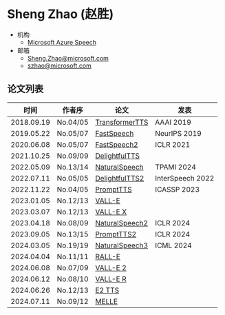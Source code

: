 # Sheng Zhao (赵胜)

- 机构
  - [Microsoft Azure Speech](../Institutions/CHN-ZJU_浙江大学.md)
- 邮箱
  - <Sheng.Zhao@microsoft.com>
  - <szhao@microsoft.com>

## 论文列表

| 时间 | 作者序 | 论文 | 发表 |
|:-:|:-:|---|---|
| 2018.09.19 | No.04/05 | [TransformerTTS](../Models/TTS2_Acoustic/2018.09.19_TransformerTTS.md) | AAAI 2019 |
| 2019.05.22 | No.05/07 | [FastSpeech](../Models/TTS2_Acoustic/2019.05.22_FastSpeech.md) | NeurIPS 2019
| 2020.06.08 | No.05/07 | [FastSpeech2](../Models/TTS2_Acoustic/2020.06.08_FastSpeech2.md) | ICLR 2021
| 2021.10.25 | No.09/09 | [DelightfulTTS](../Models/TTS2_Acoustic/2021.10.25_DelightfulTTS.md) | 
| 2022.05.09 | No.13/14 | [NaturalSpeech](../Models/E2E/2022.05.09_NaturalSpeech.md) | TPAMI 2024 |
| 2022.07.11 | No.05/05 | [DelightfulTTS2](../Models/TTS2_Acoustic/2022.07.11_DelightfulTTS2.md) | InterSpeech 2022 |
| 2022.11.22 | No.04/05 | [PromptTTS](../Models/Prompt/2022.11.22_PromptTTS.md) | ICASSP 2023
| 2023.01.05 | No.12/13 | [VALL-E](../Models/Speech_LLM/2023.01.05_VALL-E.md) |
| 2023.03.07 | No.12/13 | [VALL-E X](../Models/Speech_LLM/2023.03.07_VALL-E_X.md) |
| 2023.04.18 | No.08/09 | [NaturalSpeech2](../Models/Diffusion/2023.04.18_NaturalSpeech2.md) | ICLR 2024
| 2023.09.05 | No.13/15 | [PromptTTS2](../Models/Prompt/2023.09.05_PromptTTS2.md) | ICLR 2024
| 2024.03.05 | No.19/19 | [NaturalSpeech3](../Models/Diffusion/2024.03.05_NaturalSpeech3.md) | ICML 2024
| 2024.04.04 | No.11/11 | [RALL-E](../Models/Speech_LLM/2024.04.04_RALL-E.md) |
| 2024.06.08 | No.07/09 | [VALL-E 2](../Models/Speech_LLM/2024.06.08_VALL-E2.md) |
| 2024.06.12 | No.08/10 | [VALL-E R](../Models/Speech_LLM/2024.06.12_VALL-E_R.md) |
| 2024.06.26 | No.12/13 | [E2 TTS](../Models/Flow/2024.06.26_E2_TTS.md) |
| 2024.07.11 | No.09/12 | [MELLE](../Models/Speech_LLM/2024.07.11_MELLE.md) |